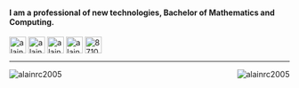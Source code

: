 <h4>I am a professional of new technologies, Bachelor of Mathematics and Computing.</h4>
<p>
<a href="https://dev.to/alainrc2005" target="blank"><img align="center" src="https://cdn.jsdelivr.net/npm/simple-icons@3.0.1/icons/dev-dot-to.svg" alt="alainrc2005" height="30" width="30" /></a>
<a href="https://twitter.com/alainrc2005" target="blank"><img align="center" src="https://cdn.jsdelivr.net/npm/simple-icons@3.0.1/icons/twitter.svg" alt="alainrc2005" height="30" width="30" /></a>
<a href="https://linkedin.com/in/alainrc2005" target="blank"><img align="center" src="https://cdn.jsdelivr.net/npm/simple-icons@3.0.1/icons/linkedin.svg" alt="alainrc2005" height="30" width="30" /></a>
<a href="https://fb.com/alainramirezcabrejas" target="blank"><img align="center" src="https://cdn.jsdelivr.net/npm/simple-icons@3.0.1/icons/facebook.svg" alt="alainramirezcabrejas" height="30" width="30" /></a>
<a href="https://stackoverflow.com/users/8710592" target="blank"><img align="center" src="https://cdn.jsdelivr.net/npm/simple-icons@3.0.1/icons/stackoverflow.svg" alt="8710592" height="30" width="30" /></a>
</p>

---

<p><img align="left" src="https://github-readme-stats.vercel.app/api?username=alainrc2005&show_icons=true&count_private=true" alt="alainrc2005" />
<img align="right" src="https://github-readme-stats.vercel.app/api/top-langs?username=alainrc2005" alt="alainrc2005" /></p>

